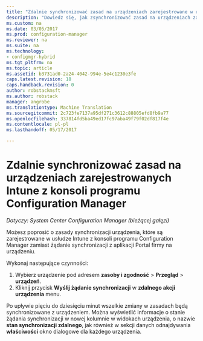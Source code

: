 ```yaml
---
title: "Zdalnie synchronizować zasad na urządzeniach zarejestrowane w usłudze Intune | Dokumentacja firmy Microsoft"
description: "Dowiedz się, jak zsynchronizować zasad na urządzeniach zarejestrowanych Intune z konsoli programu Configuration Manager"
ms.custom: na
ms.date: 03/05/2017
ms.prod: configuration-manager
ms.reviewer: na
ms.suite: na
ms.technology:
- configmgr-hybrid
ms.tgt_pltfrm: na
ms.topic: article
ms.assetid: b3731ad0-2a24-4042-994e-5e4c1230e3fe
caps.latest.revision: 18
caps.handback.revision: 0
author: robstackmsft
ms.author: robstack
manager: angrobe
ms.translationtype: Machine Translation
ms.sourcegitcommit: 2c723fe7137a95df271c3612c88805efd8fb9a77
ms.openlocfilehash: 337814fd5ba49ed17fc97aba49f79f02df817f4e
ms.contentlocale: pl-pl
ms.lasthandoff: 05/17/2017

---
```

# <a name="remotely-synchronize-policy-on-intune-enrolled-devices-from-the-configuration-manager-console"></a>Zdalnie synchronizować zasad na urządzeniach zarejestrowanych Intune z konsoli programu Configuration Manager

*Dotyczy: System Center Configuration Manager (bieżącej gałęzi)*


Możesz poprosić o zasady synchronizacji urządzenia, które są zarejestrowane w usłudze Intune z konsoli programu Configuration Manager zamiast żądanie synchronizacji z aplikacji Portal firmy na urządzeniu. 

Wykonaj następujące czynności:

1.    Wybierz urządzenie pod adresem **zasoby i zgodność** > **Przegląd** > **urządzeń**.
2.    Kliknij przycisk **Wyślij żądanie synchronizacji** w **zdalnego akcji urządzenia** menu.


Po upływie pięciu do dziesięciu minut wszelkie zmiany w zasadach będą synchronizowane z urządzeniem. Można wyświetlić informacje o stanie żądania synchronizacji w nowej kolumnie w widokach urządzenia, o nazwie **stan synchronizacji zdalnego**, jak również w sekcji danych odnajdywania **właściwości** okno dialogowe dla każdego urządzenia.

